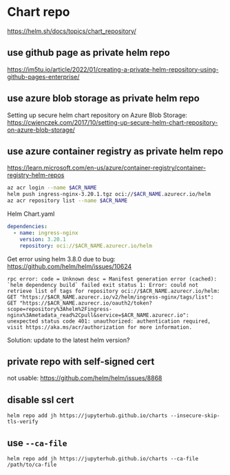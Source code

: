 # Chart repo

https://helm.sh/docs/topics/chart_repository/

## use github page as private helm repo
https://im5tu.io/article/2022/01/creating-a-private-helm-repository-using-github-pages-enterprise/

## use azure blob storage as private helm repo
Setting up secure helm chart repository on Azure Blob Storage: 
https://cwienczek.com/2017/10/setting-up-secure-helm-chart-repository-on-azure-blob-storage/

## use azure container registry as private helm repo
https://learn.microsoft.com/en-us/azure/container-registry/container-registry-helm-repos
```sh
az acr login --name $ACR_NAME
helm push ingress-nginx-3.20.1.tgz oci://$ACR_NAME.azurecr.io/helm
az acr repository list --name $ACR_NAME
```
Helm Chart.yaml
```yaml
dependencies:
  - name: ingress-nginx
    version: 3.20.1
    repository: oci://$ACR_NAME.azurecr.io/helm
```
Get error using helm 3.8.0 due to bug: https://github.com/helm/helm/issues/10624
```
rpc error: code = Unknown desc = Manifest generation error (cached): 
`helm dependency build` failed exit status 1: Error: could not retrieve list of tags for repository oci://$ACR_NAME.azurecr.io/helm: 
GET "https://$ACR_NAME.azurecr.io/v2/helm/ingress-nginx/tags/list": 
GET "https://$ACR_NAME.azurecr.io/oauth2/token?scope=repository%3Ahelm%2Fingress-nginx%3Ametadata_read%2Cpull&service=$ACR_NAME.azurecr.io": 
unexpected status code 401: unauthorized: authentication required, visit https://aka.ms/acr/authorization for more information.
```
Solution: update to the latest helm version?

## private repo with self-signed cert
not usable: https://github.com/helm/helm/issues/8868

## disable ssl cert
```
helm repo add jh https://jupyterhub.github.io/charts --insecure-skip-tls-verify
```

## use `--ca-file`
```
helm repo add jh https://jupyterhub.github.io/charts --ca-file /path/to/ca-file
```
